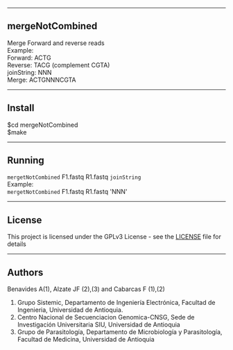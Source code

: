---------------------------------------------------------------
mergeNotCombined
---------------------------------------------------------------
Merge Forward and reverse  reads<br/>
Example:<br/>
Forward: ACTG<br/>
Reverse: TACG (complement CGTA)<br/>
joinString: NNN<br/>
Merge: ACTGNNNCGTA<br/>

---------------------------------------------------------------
Install
---------------------------------------------------------------
$cd mergeNotCombined <br/>
$make<br/>


---------------------------------------------------------------
Running 
---------------------------------------------------------------
`mergetNotCombined` F1.fastq R1.fastq `joinString`<br/>
Example:<br/>
`mergetNotCombined` F1.fastq R1.fastq 'NNN'<br/>

---------------------------------------------------------------
License
--------------------------------------------------------------
This project is licensed under the GPLv3 License - see the [LICENSE](LICENSE) file for details<br/>

---------------------------------------------------------------
Authors
---------------------------------------------------------------
Benavides A(1), Alzate JF (2),(3) and Cabarcas F (1),(2)<br/>
1.	Grupo Sistemic, Departamento de Ingeniería Electrónica, Facultad de Ingenieria, Universidad de Antioquia.<br/>
2.	Centro Nacional de Secuenciacion Genomica-CNSG, Sede de Investigación Universitaria SIU, Universidad de Antioquia<br/>
3.	Grupo de Parasitología, Departamento de Microbiología y Parasitología, Facultad de Medicina, Universidad de Antioquia<br/>

